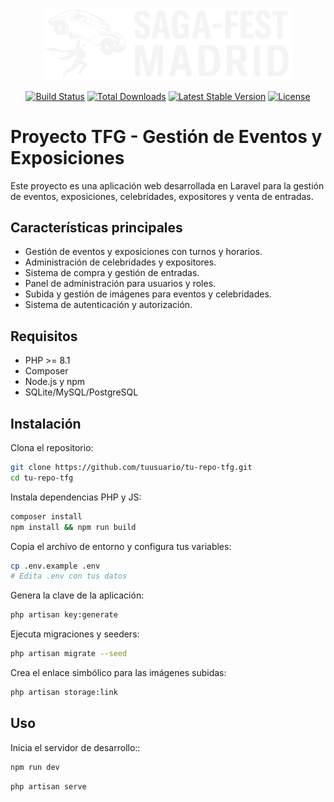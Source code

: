 <p align="center"><img src="public/assets/icons/logosagafestmadrid.svg" width="400" alt="Logo Saga-Fest Madrid"></a></p>

<p align="center">
<a href="https://github.com/laravel/framework/actions"><img src="https://github.com/laravel/framework/workflows/tests/badge.svg" alt="Build Status"></a>
<a href="https://packagist.org/packages/laravel/framework"><img src="https://img.shields.io/packagist/dt/laravel/framework" alt="Total Downloads"></a>
<a href="https://packagist.org/packages/laravel/framework"><img src="https://img.shields.io/packagist/v/laravel/framework" alt="Latest Stable Version"></a>
<a href="https://packagist.org/packages/laravel/framework"><img src="https://img.shields.io/packagist/l/laravel/framework" alt="License"></a>
</p>

# Proyecto TFG - Gestión de Eventos y Exposiciones

Este proyecto es una aplicación web desarrollada en Laravel para la gestión de eventos, exposiciones, celebridades, expositores y venta de entradas.

## Características principales

- Gestión de eventos y exposiciones con turnos y horarios.
- Administración de celebridades y expositores.
- Sistema de compra y gestión de entradas.
- Panel de administración para usuarios y roles.
- Subida y gestión de imágenes para eventos y celebridades.
- Sistema de autenticación y autorización.

## Requisitos

- PHP >= 8.1
- Composer
- Node.js y npm
- SQLite/MySQL/PostgreSQL

## Instalación

Clona el repositorio:
   ```bash
   git clone https://github.com/tuusuario/tu-repo-tfg.git
   cd tu-repo-tfg
   ```
Instala dependencias PHP y JS:
   ```bash
   composer install
   npm install && npm run build
   ```
Copia el archivo de entorno y configura tus variables:
   ```bash
   cp .env.example .env
   # Edita .env con tus datos
   ```
Genera la clave de la aplicación:
   ```bash
   php artisan key:generate
   ```
Ejecuta migraciones y seeders:
   ```bash
   php artisan migrate --seed
   ```
Crea el enlace simbólico para las imágenes subidas:
   ```bash
   php artisan storage:link
   ```

## Uso

Inicia el servidor de desarrollo::
   ```bash
   npm run dev
   ```
   ```bash
   php artisan serve
   ```
